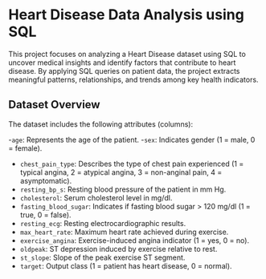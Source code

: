# Heart Disease Data Analysis using SQL
This project focuses on analyzing a Heart Disease dataset using SQL to uncover medical insights and identify factors that contribute to heart disease.
By applying SQL queries on patient data, the project extracts meaningful patterns, relationships, and trends among key health indicators.
## Dataset Overview

The dataset includes the following attributes (columns):

-`age`: Represents the age of the patient.
-`sex`: Indicates gender (1 = male, 0 = female).
- `chest_pain_type`: Describes the type of chest pain experienced (1 = typical angina, 2 = atypical angina, 3 = non-anginal pain, 4 = asymptomatic).
- `resting_bp_s`: Resting blood pressure of the patient in mm Hg.
- `cholesterol`: Serum cholesterol level in mg/dl.
- `fasting_blood_sugar`: Indicates if fasting blood sugar > 120 mg/dl (1 = true, 0 = false).
- `resting_ecg`: Resting electrocardiographic results.
- `max_heart_rate`: Maximum heart rate achieved during exercise.
- `exercise_angina`: Exercise-induced angina indicator (1 = yes, 0 = no).
- `oldpeak`: ST depression induced by exercise relative to rest.
- `st_slope`: Slope of the peak exercise ST segment.
- `target`: Output class (1 = patient has heart disease, 0 = normal).
